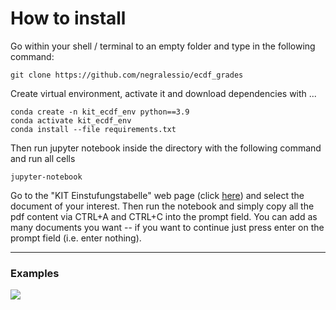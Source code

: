 # How to install
Go within your shell / terminal to an empty folder and type in the following command:
```shell
git clone https://github.com/negralessio/ecdf_grades
```
Create virtual environment, activate it and download dependencies with ...
```shell
conda create -n kit_ecdf_env python==3.9
conda activate kit_ecdf_env
conda install --file requirements.txt
```

Then run jupyter notebook inside the directory with the following command and run all cells
```shell
jupyter-notebook
````

Go to the "KIT Einstufungstabelle" web page (click [here](https://www.sle.kit.edu/nachstudium/ects-einstufungstabellen.php)) 
and select the document of your interest. 
Then run the notebook and simply copy all the pdf content via CTRL+A and CTRL+C into the prompt field. 
You can add as many documents you want -- if you want to continue just press enter on the prompt field (i.e. enter nothing).


___
### Examples 

![](figures/different_majors.png)